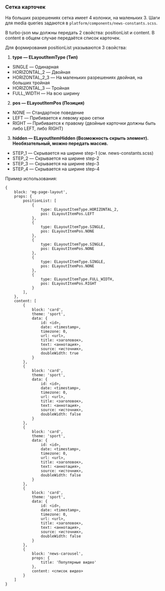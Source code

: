 ### Сетка карточек
На больших разрешениях сетка имеет 4 колонки, на маленьких 3. Шаги для media queries задаются в `platform/components/news-constants.scss`.

В turbo-json мы должны передать 2 свойства: positionList и content. В content в общем случае передаётся список карточек.

Для формирования positionList указываются 3 свойства:
1. **type — ELayoutItemType (Тип)**
* SINGLE — Одинарная
* HORIZONTAL_2 — Двойная
* HORIZONTAL_2_3 — На маленьких разрешениях двойная, на больших тройная
* HORIZONTAL_3 — Тройная
* FULL_WIDTH — На всю ширину
2. **pos — ELayoutItemPos (Позиция)**
* NONE — Стандартное поведение
* LEFT — Прибивается к левому краю сетки
* RIGHT — Прибивается к правому (двойные карточки должны быть либо LEFT, либо RIGHT)
3. **hidden — ELayoutItemHidden (Возможность скрыть элемент). Необязательный, можно передать массив.**
* STEP_1 — Скрывается на ширине step-1 (см. news-constants.scss)
* STEP_2 — Скрывается на ширине step-2
* STEP_3 — Скрывается на ширине step-3
* STEP_4 — Скрывается на ширине step-4

Пример использования:
```
{
    block: 'mg-page-layout',
    props: {
        positionList: [
            {
                type: ELayoutItemType.HORIZONTAL_2,
                pos: ELayoutItemPos.LEFT
            },
            {
                type: ELayoutItemType.SINGLE,
                pos: ELayoutItemPos.NONE
            },
            {
                type: ELayoutItemType.SINGLE,
                pos: ELayoutItemPos.NONE
            },
            {
                type: ELayoutItemType.SINGLE,
                pos: ELayoutItemPos.NONE
            },
            {
                type: ELayoutItemType.FULL_WIDTH,
                pos: ELayoutItemPos.RIGHT
            }
        ],
    },
    content: [
        {
            block: 'card',
            theme: 'sport',
            data: {
                id: <id>,
                date: <timestamp>,
                timezone: 0,
                url: <url>,
                title: <заголовок>,
                text: <аннотация>,
                source: <источник>,
                doubleWidth: true
            }
        },
        {
            block: 'card',
            theme: 'sport',
            data: {
                id: <id>,
                date: <timestamp>,
                timezone: 0,
                url: <url>,
                title: <заголовок>,
                text: <аннотация>,
                source: <источник>,
                doubleWidth: false
            }
        },
        {
            block: 'card',
            theme: 'sport',
            data: {
                id: <id>,
                date: <timestamp>,
                timezone: 0,
                url: <url>,
                title: <заголовок>,
                text: <аннотация>,
                source: <источник>,
                doubleWidth: false
            }
        },
        {
            block: 'card',
            theme: 'sport',
            data: {
                id: <id>,
                date: <timestamp>,
                timezone: 0,
                url: <url>,
                title: <заголовок>,
                text: <аннотация>,
                source: <источник>,
                doubleWidth: false
            }
        },
        {
            block: 'news-carousel',
            props: {
                title: 'Популярные видео'
            },
            content: <список видео>
        }
    ]
}
```
